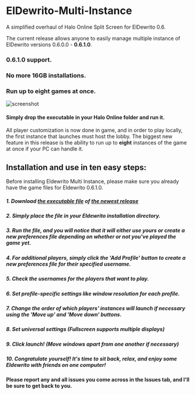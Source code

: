 # ElDewrito-Multi-Instance
A simplified overhaul of Halo Online Split Screen for ElDewrito 0.6.

The current release allows anyone to easily manage multiple instance of ElDewrito versions 0.6.0.0 - **0.6.1.0**.

### 0.6.1.0 support.
### No more 16GB installations.
### Run up to eight games at once.

![screenshot](https://camo.githubusercontent.com/1dd248d0d4684a6bc9fb5ee0046874702bb89969/68747470733a2f2f62626c616b652e696e666f2f6173736574732f456c4465777269746f4d756c7469496e7374616e63652e706e67)

#### Simply drop the executable in your Halo Online folder and run it.


All player customization is now done in game, and in order to play locally, the first instance that launches must host the lobby. The biggest new feature in this release is the ability to run up to **eight** instances of the game at once if your PC can handle it.

## Installation and use in ten easy steps:

Before installing Eldewrito Multi Instance, please make sure you already have the game files for Eldewrito 0.6.1.0.

##### 1. Download [the executable file](https://github.com/PlGGS/ElDewrito-Multi-Instance/releases/download/0.1.0.0b/ElDewrito-Multi-Instance.exe) of [the newest release](https://github.com/PlGGS/ElDewrito-Multi-Instance/releases)

##### 2. Simply place the file in your Eldewrito installation directory.

##### 3. Run the file, and you will notice that it will either use yours or create a new preferences file depending on whether or not you've played the game yet.

##### 4. For additional players, simply click the 'Add Profile' button to create a new preferences file for their specified username.

##### 5. Check the usernames for the players that want to play.

##### 6. Set profile-specific settings like window resolution for each profile. 

##### 7. Change the order of which players' instances will launch if necessary using the 'Move up' and 'Move down' buttons.

##### 8. Set universal settings (Fullscreen supports multiple displays)

##### 9. Click launch! (Move windows apart from one another if necessary)

##### 10. Congratulate yourself! It's time to sit back, relax, and enjoy some Eldewrito with friends on one computer!

#### Please report any and all issues you come across in the Issues tab, and I'll be sure to get back to you.
